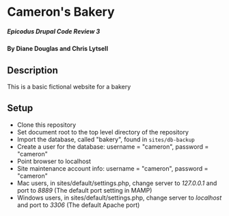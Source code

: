 # Cameron's Bakery

##### Epicodus Drupal Code Review 3

#### By Diane Douglas and Chris Lytsell

## Description

This is a basic fictional website for a bakery

## Setup

* Clone this repository
* Set document root to the top level directory of the repository
* Import the database, called "bakery", found in `sites/db-backup`
* Create a user for the database: username = "cameron", password = "cameron"
* Point browser to localhost
* Site maintenance account info: username = "cameron", password = "cameron"
* Mac users, in sites/default/settings.php, change server to _127.0.0.1_ and port to _8889_ (The default port setting in MAMP)
* Windows users, in sites/default/settings.php, change server to _localhost_ and port to _3306_ (The default Apache port)
